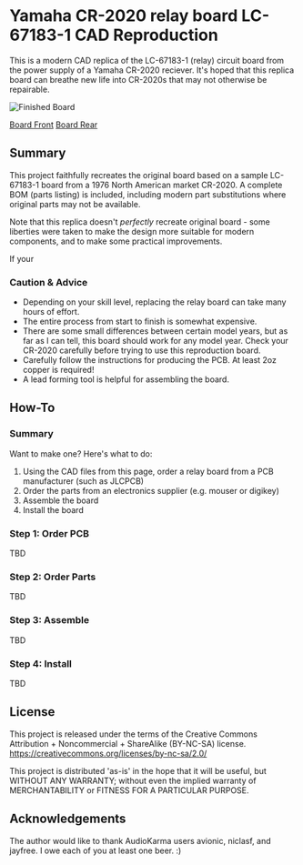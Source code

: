 # Yamaha CR-2020 relay board LC-67183-1 CAD Reproduction

This is a modern CAD replica of the LC-67183-1 (relay) circuit board from the power supply of a Yamaha CR-2020 reciever. It's hoped that this replica board can breathe new life into CR-2020s that may not otherwise be repairable. 

![Finished Board](img/board_populated.jpg?raw=true "Finished Board")

[Board Front](img/board_front.jpg)
[Board Rear](img/board_rear.jpg)

## Summary

This project faithfully recreates the original board based on a sample LC-67183-1 board from a 1976 North American market CR-2020. A complete BOM (parts listing) is included, including modern part substitutions where original parts may not be available.

Note that this replica doesn't *perfectly* recreate original board - some liberties were taken to make the design more suitable for modern components, and to make some practical improvements.

If your 

### Caution & Advice

* Depending on your skill level, replacing the relay board can take many hours of effort.
* The entire process from start to finish is somewhat expensive.
* There are some small differences between certain model years, but as far as I can tell, this board should work for any model year. Check your CR-2020 carefully before trying to use this reproduction board.
* Carefully follow the instructions for producing the PCB. At least 2oz copper is required!
* A lead forming tool is helpful for assembling the board.

## How-To

### Summary
Want to make one? Here's what to do:
1. Using the CAD files from this page, order a relay board from a PCB manufacturer (such as JLCPCB)
1. Order the parts from an electronics supplier (e.g. mouser or digikey)
1. Assemble the board
1. Install the board

### Step 1: Order PCB
TBD

### Step 2: Order Parts
TBD

### Step 3: Assemble
TBD

### Step 4: Install
TBD

## License

This project is released under the terms of the Creative Commons Attribution + Noncommercial + ShareAlike (BY-NC-SA) license. https://creativecommons.org/licenses/by-nc-sa/2.0/

This project is distributed 'as-is' in the hope that it will be useful, but WITHOUT ANY WARRANTY; without even the implied warranty of MERCHANTABILITY or FITNESS FOR A PARTICULAR PURPOSE.

## Acknowledgements

The author would like to thank AudioKarma users avionic, niclasf, and jayfree. I owe each of you at least one beer. :)

